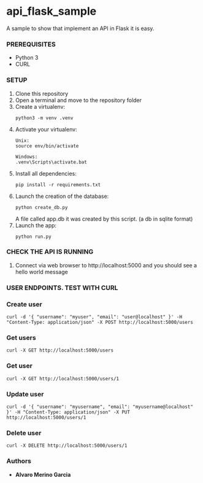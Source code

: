 # api_flask_sample

A sample to show that implement an API in Flask it is easy.

### PREREQUISITES

* Python 3
* CURL

### SETUP

1. Clone this repository
2. Open a terminal and move to the repository folder
3. Create a virtualenv:
    ```
    python3 -m venv .venv
    ```
4. Activate your virtualenv:
   ```
   Unix:
   source env/bin/activate

   Windows:
   .venv\Scripts\activate.bat
   ```
5. Install all dependencies:
    ```
    pip install -r requirements.txt
    ```
6. Launch the creation of the database:
    ```
    python create_db.py
    ```
    A file called app.db it was created by this script. (a db in sqlite format)
7. Launch the app:
    ```
    python run.py
    ```

### CHECK THE API IS RUNNING
1. Connect via web browser to http://localhost:5000 and you should see a hello world message

### USER ENDPOINTS. TEST WITH CURL
### Create user
```
curl -d '{ "username": "myuser", "email": "user@localhost" }' -H "Content-Type: application/json" -X POST http://localhost:5000/users
```
### Get users
```
curl -X GET http://localhost:5000/users
```
### Get user
```
curl -X GET http://localhost:5000/users/1
```
### Update user
```
curl -d '{ "username": "myusername", "email": "myusername@localhost" }' -H "Content-Type: application/json" -X PUT http://localhost:5000/users/1
```
### Delete user
```
curl -X DELETE http://localhost:5000/users/1
```

### Authors

* **Alvaro Merino Garcia**
